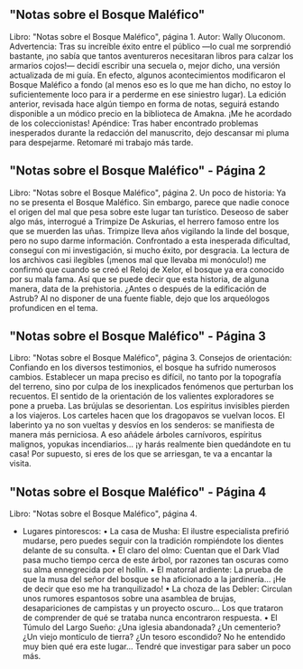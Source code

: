 ## "Notas sobre el Bosque Maléfico"
Libro: "Notas sobre el Bosque Maléfico", página 1.
Autor: Wally Oluconom.
Advertencia: Tras su increíble éxito entre el público —lo cual me sorprendió bastante, ¡no sabía que tantos aventureros necesitaran libros para calzar los armarios cojos!— decidí escribir una secuela o, mejor dicho, una versión actualizada de mi guía. En efecto, algunos acontecimientos modificaron el Bosque Maléfico a fondo (al menos eso es lo que me han dicho, no estoy lo suficientemente loco para ir a perderme en ese siniestro lugar).
La edición anterior, revisada hace algún tiempo en forma de notas, seguirá estando disponible a un módico precio en la biblioteca de Amakna. ¡Me he acordado de los coleccionistas!
Apéndice: Tras haber encontrado problemas inesperados durante la redacción del manuscrito, dejo descansar mi pluma para despejarme. Retomaré mi trabajo más tarde.

## "Notas sobre el Bosque Maléfico" - Página 2
Libro: "Notas sobre el Bosque Maléfico", página 2.
Un poco de historia: Ya no se presenta el Bosque Maléfico. Sin embargo, parece que nadie conoce el origen del mal que pesa sobre este lugar tan turístico.
Deseoso de saber algo más, interrogué a Trimpize De Askurias, el herrero famoso entre los que se muerden las uñas. Trimpize lleva años vigilando la linde del bosque, pero no supo darme información.
Confrontado a esta inesperada dificultad, conseguí con mi investigación, si mucho éxito, por desgracia. La lectura de los archivos casi ilegibles (¡menos mal que llevaba mi monóculo!) me confirmó que cuando se creó el Reloj de Xelor, el bosque ya era conocido por su mala fama. Así que se puede decir que esta historia, de alguna manera, data de la prehistoria. ¿Antes o después de la edificación de Astrub? Al no disponer de una fuente fiable, dejo que los arqueólogos profundicen en el tema.

## "Notas sobre el Bosque Maléfico" - Página 3
Libro: "Notas sobre el Bosque Maléfico", página 3.
Consejos de orientación: Confiando en los diversos testimonios, el bosque ha sufrido numerosos cambios. Establecer un mapa preciso es difícil, no tanto por la topografía del terreno, sino por culpa de los inexplicados fenómenos que perturban los recuentos. El sentido de la orientación de los valientes exploradores se pone a prueba. Las brújulas se desorientan. Los espíritus invisibles pierden a los viajeros. Los carteles hacen que los dragopavos se vuelvan locos. El laberinto ya no son vueltas y desvíos en los senderos: se manifiesta de manera más perniciosa.
A eso añádele árboles carnívoros, espíritus malignos, yopukas incendiarios... ¡y harás realmente bien quedándote en tu casa! Por supuesto, si eres de los que se arriesgan, te va a encantar la visita.

## "Notas sobre el Bosque Maléfico" - Página 4
Libro: "Notas sobre el Bosque Maléfico", página 4.
- Lugares pintorescos:
• La casa de Musha: El ilustre especialista prefirió mudarse, pero puedes seguir con la tradición rompiéndote los dientes delante de su consulta.
• El claro del olmo: Cuentan que el Dark Vlad pasa mucho tiempo cerca de este árbol, por razones tan oscuras como su alma ennegrecida por el hollín.
• El matorral ardiente: La prueba de que la musa del señor del bosque se ha aficionado a la jardinería... ¡He de decir que eso me ha tranquilizado!
• La choza de las Debler: Circulan unos rumores espantosos sobre una asamblea de brujas, desapariciones de campistas y un proyecto oscuro... Los que trataron de comprender de qué se trataba nunca encontraron respuesta.
• El Túmulo del Largo Sueño: ¿Una iglesia abandonada? ¿Un cementerio? ¿Un viejo montículo de tierra? ¿Un tesoro escondido? No he entendido muy bien qué era este lugar... Tendré que investigar para saber un poco más.